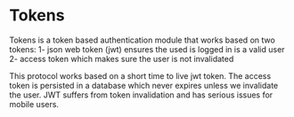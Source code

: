 # Tokens
Tokens is a token based authentication module that works based on two tokens:
1- json web token (jwt) ensures the used is logged in is a valid user
2- access token which makes sure the user is not invalidated

This protocol works based on a short time to live jwt token. The access token is persisted in a database which never expires unless we invalidate the user.
JWT suffers from token invalidation and has serious issues for mobile users.